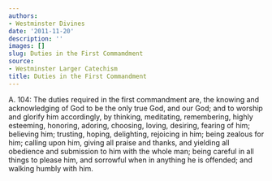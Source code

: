 ```yaml
---
authors:
- Westminster Divines
date: '2011-11-20'
description: ''
images: []
slug: Duties in the First Commamdment
source:
- Westminster Larger Catechism
title: Duties in the First Commandment
---
```


A. 104: The duties required in the first commandment are, the knowing and acknowledging of God to be the only true God, and our God; and to worship and glorify him accordingly, by thinking, meditating, remembering, highly esteeming, honoring, adoring, choosing, loving, desiring, fearing of him; believing him; trusting, hoping, delighting, rejoicing in him; being zealous for him; calling upon him, giving all praise and thanks, and yielding all obedience and submission to him with the whole man; being careful in all things to please him, and sorrowful when in anything he is offended; and walking humbly with him.